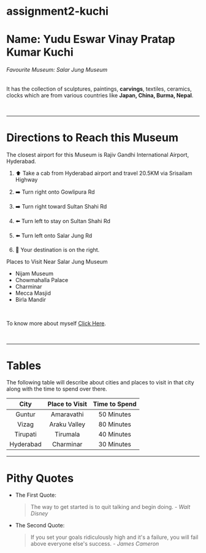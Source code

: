 # assignment2-kuchi

# Name: Yudu Eswar Vinay Pratap Kumar Kuchi

###### Favourite Museum: Salar Jung Museum

It has the collection of sculptures, paintings, **carvings**, textiles, ceramics, clocks which are from 
various countries like **Japan, China, Burma, Nepal**.

<br>

****


# Directions to Reach this Museum


The closest airport for this Museum is Rajiv Gandhi International Airport, Hyderabad.

1. ⬆️ Take a cab from Hyderabad airport and travel 20.5KM via Srisailam Highway

2. ➡️ Turn right onto Gowlipura Rd

3. ➡️ Turn right toward Sultan Shahi Rd

4. ⬅️ Turn left to stay on Sultan Shahi Rd

5. ⬅️ Turn left onto Salar Jung Rd

6. 📍  Your destination is on the right.

Places to Visit Near Salar Jung Museum

- Nijam Museum
- Chowmahalla Palace
- Charminar
- Mecca Masjid
- Birla Mandir

<br>

To know more about myself [Click Here](/AboutMe.md).

<br>

****

# Tables

The following table will describe about cities and places to visit in that city along with the time to spend over there.

|  City      | Place to Visit | Time to Spend |
| :----:     |    :----:      |     :----:    |
| Guntur     | Amaravathi     |  50 Minutes   |
| Vizag      | Araku Valley   |  80 Minutes   |
| Tirupati   | Tirumala       |  40 Minutes   |
| Hyderabad  | Charminar      |  30 Minutes   |


****

# Pithy Quotes

* The First Quote:
    >   The way to get started is to quit talking and begin doing. - *Walt Disney*

* The Second Quote:
    >   If you set your goals ridiculously high and it's a failure, you will fail above everyone else's success. - *James Cameron*
